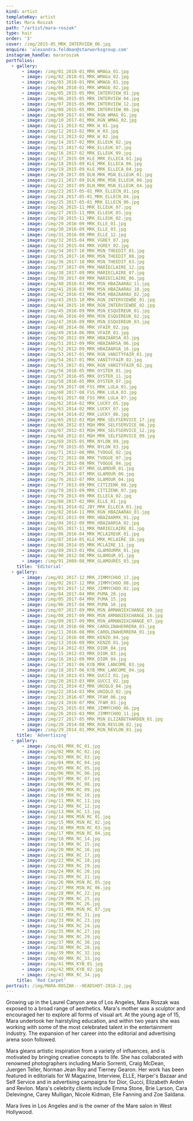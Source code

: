 ```yaml
---
kind: artist
templateKey: artist
title: Mara Roszak
path: "/artist/mara-roszak"
type: hair
order: '3'
cover: /img/2015-05_MRK_INTERVIEW_06.jpg
enquire: 'alexandra.feldman@starworksgroup.com'
instagram_handle: mararoszak
portfolios:
  - gallery:
      - image: /img/01_2018-01_MRK_WMAGa_01.jpg
      - image: /img/02_2018-01_MRK_WMAGa_02.jpg
      - image: /img/03_2018-01_MRK_WMAGb_01.jpg
      - image: /img/04_2018-01_MRK_WMAGb_02.jpg
      - image: /img/05_2015-05_MRK_INTERVIEW_01.jpg
      - image: /img/06_2015-05_MRK_INTERVIEW_04.jpg
      - image: /img/07_2015-05_MRK_INTERVIEW_12.jpg
      - image: /img/08_2015-05_MRK_INTERVIEW_06.jpg
      - image: /img/09_2017-01_MRK_RGN_WMAG_01.jpg
      - image: /img/10_2017-01_MRK_RGN_WMAG_02.jpg
      - image: /img/11_2013-02_MRK_W_01.jpg
      - image: /img/12_2013-02_MRK_W_03.jpg
      - image: /img/13_2013-02_MRK_W_02.jpg
      - image: /img/14_2017-02_MRK_ELLEUK_02.jpg
      - image: /img/15_2017-02_MRK_ELLEUK_07.jpg
      - image: /img/16_2017-02_MRK_ELLEUK_09.jpg
      - image: /img/17_2015-09_KLE_MRK_ELLECA_01.jpg
      - image: /img/18_2015-09_KLE_MRK_ELLECA_06.jpg
      - image: /img/19_2015-09_KLE_MRK_ELLECA_04.jpg
      - image: /img/20_2017-09_DLN_MRK_MSN_ELLEUK_01.jpg
      - image: /img/21_2017-09_DLN_MRK_MSN_ELLEUK_08.jpg
      - image: /img/22_2017-09_DLN_MRK_MSN_ELLEUK_04.jpg
      - image: /img/23_2017-05-01_MRK_ELLECN_01.jpg
      - image: /img/24_2017-05-01_MRK_ELLECN_04.jpg
      - image: /img/25_2017-05-01_MRK_ELLECN_06.jpg
      - image: /img/26_2015-11_MRK_ELLEUK_07.jpg
      - image: /img/27_2015-11_MRK_ELLEUK_03.jpg
      - image: /img/28_2015-11_MRK_ELLEUK_02.jpg
      - image: /img/29_2016-09_MRK_ELLE_01.jpg
      - image: /img/30_2016-09_MRK_ELLE_03.jpg
      - image: /img/31_2016-09_MRK_ELLE_12.jpg
      - image: /img/32_2015-04_MRK_VGREY_07.jpg
      - image: /img/33_2015-04_MRK_VGREY_02.jpg
      - image: /img/34_2017-10_MRK_MSN_THEEDIT_01.jpg
      - image: /img/35_2017-10_MRK_MSN_THEEDIT_08.jpg
      - image: /img/36_2017-10_MRK_MSN_THEEDIT_03.jpg
      - image: /img/37_2017-09_MRK_MARIECLAIRE_12.jpg
      - image: /img/38_2017-09_MRK_MARIECLAIRE_07.jpg
      - image: /img/39_2017-09_MRK_MARIECLAIRE_06.jpg
      - image: /img/40_2016-03_MRK_MSN_HBAZAARAU_11.jpg
      - image: /img/41_2016-03_MRK_MSN_HBAZAARAU_10.jpg
      - image: /img/42_2016-03_MRK_MSN_HBAZAARAU_02.jpg
      - image: /img/43_2015-10_MRK_RGN_INTERVIEWDE_01.jpg
      - image: /img/44_2015-10_MRK_RGN_INTERVIEWDE_02.jpg
      - image: /img/45_2016-09_MRK_MSN_ESQUIREUK_01.jpg
      - image: /img/46_2016-09_MRK_MSN_ESQUIREUK_02.jpg
      - image: /img/47_2016-09_MRK_MSN_ESQUIREUK_03.jpg
      - image: /img/48_2014-06_MRK_VFAIR_02.jpg
      - image: /img/49_2014-06_MRK_VFAIR_01.jpg
      - image: /img/50_2012-09_MRK_HBAZAARSA_03.jpg
      - image: /img/51_2012-09_MRK_HBAZAARSA_06.jpg
      - image: /img/52_2012-09_MRK_HBAZAARSA_16.jpg
      - image: /img/53_2017-01_MRK_RGN_VANITYFAIR_01.jpg
      - image: /img/54_2017-01_MRK_VANITYFAIR_02.jpg
      - image: /img/55_2017-01_MRK_RGN_VANITYFAIR_02.jpg
      - image: /img/56_2016-05_MRK_OYSTER_01.jpg
      - image: /img/57_2016-05_MRK_OYSTER_11.jpg
      - image: /img/58_2016-05_MRK_OYSTER_07.jpg
      - image: /img/59_2017-08_FSS_MRK_LULA_01.jpg
      - image: /img/60_2017-08_FSS_MRK_LULA_03.jpg
      - image: /img/61_2017-08_FSS_MRK_LULA_07.jpg
      - image: /img/62_2014-02_MRK_LUCKY_05.jpg
      - image: /img/63_2014-02_MRK_LUCKY_07.jpg
      - image: /img/64_2014-02_MRK_LUCKY_06.jpg
      - image: /img/65_2012-03_MQH_MRK_SELFSERVICE_17.jpg
      - image: /img/66_2012-03_MQH_MRK_SELFSERVICE_06.jpg
      - image: /img/67_2012-03_MQH_MRK_SELFSERVICE_12.jpg
      - image: /img/68_2012-03_MQH_MRK_SELFSERVICE_09.jpg
      - image: /img/69_2015-05_MRK_NYLON_09.jpg
      - image: /img/70_2015-05_MRK_NYLON_03.jpg
      - image: /img/71_2012-08_MRK_TVOGUE_02.jpg
      - image: /img/72_2012-08_MRK_TVOGUE_07.jpg
      - image: /img/73_2012-08_MRK_TVOGUE_04.jpg
      - image: /img/74_2013-07_MRK_GLAMOUR_01.jpg
      - image: /img/75_2013-07_MRK_GLAMOUR_06.jpg
      - image: /img/76_2013-07_MRK_GLAMOUR_04.jpg
      - image: /img/77_2013-09_MRK_CITIZENK_08.jpg
      - image: /img/78_2013-09_MRK_CITIZENK_07.jpg
      - image: /img/79_2013-09_MRK_ELLECA_02.jpg
      - image: /img/80_2017-02_MRK_ELLE_01.jpg
      - image: /img/81_2014-02_JBY_MRK_ELLECA_01.jpg
      - image: /img/82_2014-11_MRK_RGN_HBAZAARAU_01.jpg
      - image: /img/83_2013-09_MRK_HBAZAARMX_01.jpg
      - image: /img/84_2012-09_MRK_HBAZAARSA_02.jpg
      - image: /img/85_2017-11_MRK_MARIECLAIRE_01.jpg
      - image: /img/86_2016-04_MRK_MCLAIREUK_01.jpg
      - image: /img/87_2014-05_KLE_MRK_MCLAIRE_10.jpg
      - image: /img/88_2014-05_MRK_MCLAIRE_11.jpg
      - image: /img/89_2013-01_MRK_GLAMOURMX_01.jpg
      - image: /img/90_2012-08_MRK_GLAMOUR_01.jpg
      - image: /img/91_2009-08_MRK_GLAMOURES_03.jpg
    title: 'Editorial'
  - gallery:
      - image: /img/01_2017-12_MRK_JIMMYCHOO_17.jpg
      - image: /img/02_2017-12_MRK_JIMMYCHOO_08.jpg
      - image: /img/03_2017-12_MRK_JIMMYCHOO_02.jpg
      - image: /img/04_2017-04_MRK_PUMA_20.jpg
      - image: /img/05_2017-04_MRK_PUMA_15.jpg
      - image: /img/06_2017-04_MRK_PUMA_16.jpg
      - image: /img/07_2017-09_MRK_MSN_ARMANIEXCHANGE_09.jpg
      - image: /img/08_2017-09_MRK_MSN_ARMANIEXCHANGE_16.jpg
      - image: /img/09_2017-09_MRK_MSN_ARMANIEXCHANGE_07.jpg
      - image: /img/10_2016-08_MRK_CAROLINAHERRERA_03.jpg
      - image: /img/11_2016-08_MRK_CAROLINAHERRERA_01.jpg
      - image: /img/12_2016-08_MRK_KENZO_04.jpg
      - image: /img/13_2016-09_MRK_KENZO_01.jpg
      - image: /img/14_2012-03_MRK_DIOR_04.jpg
      - image: /img/15_2012-03_MRK_DIOR_03.jpg
      - image: /img/16_2012-09_MRK_DIOR_04.jpg
      - image: /img/17_2017-06_KYB_MRK_LANCOME_03.jpg
      - image: /img/18_2017-06_KYB_MRK_LANCOME_04.jpg
      - image: /img/19_2013-03_MRK_GUCCI_01.jpg
      - image: /img/20_2013-03_MRK_GUCCI_02.jpg
      - image: /img/21_2014-03_MRK_UNIQLO_04.jpg
      - image: /img/22_2014-03_MRK_UNIQLO_02.jpg
      - image: /img/23_2016-07_MRK_7FAM_06.jpg
      - image: /img/24_2016-07_MRK_7FAM_03.jpg
      - image: /img/25_2015-03_MRK_JIMMYCHOO_06.jpg
      - image: /img/26_2015-03_MRK_JIMMYCHOO_11.jpg
      - image: /img/27_2017-05_MRK_MSN_ELIZABETHARDEN_01.jpg
      - image: /img/28_2014-08_MRK_RGN_REVLON_02.jpg
      - image: /img/29_2014_01_MRK_RGN_REVLON_01.jpg
    title: 'Advertising'
  - gallery:
      - image: /img/01_MRK_RC_01.jpg
      - image: /img/02_MRK_RC_02.jpg
      - image: /img/03_MRK_RC_03.jpg
      - image: /img/04_MRK_RC_04.jpg
      - image: /img/05_MRK_RC_05.jpg
      - image: /img/06_MRK_RC_06.jpg
      - image: /img/07_MRK_RC_07.jpg
      - image: /img/08_MRK_RC_08.jpg
      - image: /img/09_MRK_RC_09.jpg
      - image: /img/10_MRK_RC_10.jpg
      - image: /img/11_MRK_RC_11.jpg
      - image: /img/12_MRK_RC_12.jpg
      - image: /img/13_MRK_RC_13.jpg
      - image: /img/14_MRK_MSN_RC_01.jpg
      - image: /img/15_MRK_MSN_RC_02.jpg
      - image: /img/16_MRK_MSN_RC_03.jpg
      - image: /img/17_MRK_MSN_RC_04.jpg
      - image: /img/18_MRK_RC_14.jpg
      - image: /img/19_MRK_RC_15.jpg
      - image: /img/20_MRK_RC_16.jpg
      - image: /img/21_MRK_RC_17.jpg
      - image: /img/22_MRK_RC_18.jpg
      - image: /img/23_MRK_RC_19.jpg
      - image: /img/24_MRK_RC_20.jpg
      - image: /img/25_MRK_RC_21.jpg
      - image: /img/26_MRK_MSN_RC_05.jpg
      - image: /img/27_MRK_MSN_RC_06.jpg
      - image: /img/28_MRK_RC_22.jpg
      - image: /img/29_MRK_RC_25.jpg
      - image: /img/30_MRK_RC_26.jpg
      - image: /img/31_MRK_MSN_RC_07.jpg
      - image: /img/32_MRK_RC_31.jpg
      - image: /img/33_MRK_RC_23.jpg
      - image: /img/34_MRK_RC_24.jpg
      - image: /img/35_MRK_RC_27.jpg
      - image: /img/36_MRK_RC_29.jpg
      - image: /img/37_MRK_RC_30.jpg
      - image: /img/38_MRK_RC_28.jpg
      - image: /img/39_MRK_RC_32.jpg
      - image: /img/40_MRK_RC_33.jpg
      - image: /img/41_MRK_KYB_01.jpg
      - image: /img/42_MRK_KYB_02.jpg
      - image: /img/43_MRK_RC_34.jpg
    title: 'Red Carpet'
portrait: /img/MARA-ROSZAK---HEADSHOT-2016-2.jpg
---
```

Growing up in the Laurel Canyon area of Los Angeles, Mara Roszak was exposed to a broad range of aesthetics. Mara's mother was a sculptor and encouraged her to explore all forms of visual art. At the young age of 15, Mara undertook her hairstyling education, and within two years she was working with some of the most celebrated talent in the entertainment industry. The expansion of her career into the editorial and advertising arena soon followed.

Mara gleans artistic inspiration from a variety of influences, and is motivated by bringing creative concepts to life. She has collaborated with renowned photographers including Mario Sorrenti, Craig McDean, Juergen Teller, Norman Jean Roy and Tierney Gearon. Her work has been featured in editorials for W Magazine, Interview, ELLE, Harper's Bazaar and Self Service and in advertising campaigns for Dior, Gucci, Elizabeth Arden and Revlon. Mara's celebrity clients include Emma Stone, Brie Larson, Cara Delevingne, Carey Mulligan, Nicole Kidman, Elle Fanning and Zoe Saldana.

Mara lives in Los Angeles and is the owner of the Mare salon in West Hollywood.